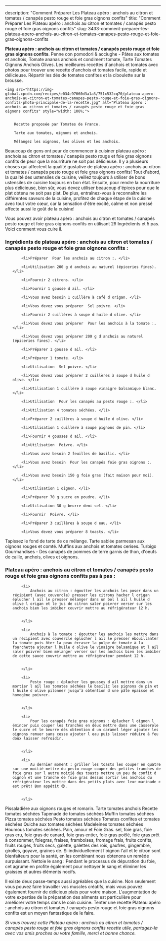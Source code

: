 ---
description: "Comment Préparer Les Plateau apéro : anchois au citron et tomates / canapés pesto rouge et foie gras oignons confits"
title: "Comment Préparer Les Plateau apéro : anchois au citron et tomates / canapés pesto rouge et foie gras oignons confits"
slug: 3433-comment-preparer-les-plateau-apero-anchois-au-citron-et-tomates-canapes-pesto-rouge-et-foie-gras-oignons-confits

<p>
	<strong>Plateau apéro : anchois au citron et tomates / canapés pesto rouge et foie gras oignons confits</strong>. 
	Penne con pomodori &amp; acciughe - Pâtes aux tomates et anchois, Tomate ananas anchois et condiment tomate, Tarte Tomates Oignons Anchois Olives. Les meilleures recettes d&#39;anchois et tomates avec photos pour trouver une recette d&#39;anchois et tomates facile, rapide et délicieuse. Répartir les dés de tomates confites et la ciboulette sur la brousse.
</p>
<p>
	
	<img src="https://img-global.cpcdn.com/recipes/e034c97060d3a1a3/751x532cq70/plateau-apero-anchois-au-citron-et-tomates-canapes-pesto-rouge-et-foie-gras-oignons-confits-photo-principale-de-la-recette.jpg" alt="Plateau apéro : anchois au citron et tomates / canapés pesto rouge et foie gras oignons confits" style="width: 100%;">
	
	
		Recette proposée par Tomates de France.
	
		Tarte aux tomates, oignons et anchois.
	
		Mélangez les oignons, les olives et les anchois.
	
</p>

Beaucoup de gens ont peur de commencer à cuisiner plateau apéro : anchois au citron et tomates / canapés pesto rouge et foie gras oignons confits de peur que la nourriture ne soit pas délicieuse. Il y a plusieurs choses qui affectent la qualité gustative de plateau apéro : anchois au citron et tomates / canapés pesto rouge et foie gras oignons confits! Tout d'abord, la qualité des ustensiles de cuisine, veillez toujours à utiliser de bons ustensiles de cuisine toujours en bon état. Ensuite, pour rendre la nourriture plus délicieuse, bien sûr, vous devez utiliser beaucoup d'épices pour que le plat obtenu ne soit pas plat. De plus, entraînez-vous à reconnaître les différentes saveurs de la cuisine, profitez de chaque étape de la cuisine avec tout votre cœur, car la sensation d'être excité, calme et non pressé affecte aussi le goût de la cuisine!

<!--inarticleads1-->

Vous pouvez avoir plateau apéro : anchois au citron et tomates / canapés pesto rouge et foie gras oignons confits en utilisant 29 Ingrédients et 5 pas. Voici comment vous cuire il.

<h3>Ingrédients de plateau apéro : anchois au citron et tomates / canapés pesto rouge et foie gras oignons confits :</h3>

<ol>
	
		<li>Préparer  Pour les anchois au citron :. </li>
	
		<li>Utilisation 200 g d anchois au naturel (épiceries fines). </li>
	
		<li>Fournir 2 citrons. </li>
	
		<li>Fournir 1 gousse d ail. </li>
	
		<li>Vous avez besoin 1 cuillère à café d origan. </li>
	
		<li>Vous devez vous préparer  Sel poivre. </li>
	
		<li>Fournir 2 cuillères à soupe d huile d olive. </li>
	
		<li>Vous devez vous préparer  Pour les anchois à la tomate :. </li>
	
		<li>Vous devez vous préparer 200 g d anchois au naturel (épiceries fines). </li>
	
		<li>Préparer 1 gousse d ail. </li>
	
		<li>Préparer 1 tomate. </li>
	
		<li>Utilisation  Sel poivre. </li>
	
		<li>Vous devez vous préparer 2 cuillères à soupe d huile d olive. </li>
	
		<li>Utilisation 1 cuillère à soupe vinaigre balsamique blanc. </li>
	
		<li>Utilisation  Pour les canapés au pesto rouge :. </li>
	
		<li>Utilisation 4 tomates séchées. </li>
	
		<li>Préparer 2 cuillères à soupe d huile d olive. </li>
	
		<li>Utilisation 1 cuillère à soupe pignons de pin. </li>
	
		<li>Fournir 4 gousses d ail. </li>
	
		<li>Utilisation  Poivre. </li>
	
		<li>Vous avez besoin 2 feuilles de basilic. </li>
	
		<li>Vous avez besoin  Pour les canapés foie gras oignons :. </li>
	
		<li>Vous avez besoin 150 g foie gras (fait maison pour moi). </li>
	
		<li>Utilisation 1 oignon. </li>
	
		<li>Préparer 70 g sucre en poudre. </li>
	
		<li>Utilisation 30 g beurre demi sel. </li>
	
		<li>Fournir  Poivre. </li>
	
		<li>Préparer 3 cuillères à soupe d eau. </li>
	
		<li>Vous devez vous préparer 8 toasts. </li>
	
</ol>

Tapissez le fond de tarte de ce mélange. Tarte sablée parmesan aux oignons rouges et comté. Muffins aux anchois et tomates cerises. Turbigo Gourmandises - Des canapés de pommes de terre garnis de thon, d&#39;oeufs de caille, anchois, olives et oignons. 

<!--inarticleads2-->

<h3>Plateau apéro : anchois au citron et tomates / canapés pesto rouge et foie gras oignons confits pas à pas :</h3>

<ol>
	
		<li>
			Anchois au citron : égoutter les anchois les poser dans un récipient (avec couvercle) presser les citrons hacher l origan éplucher l ail le presser mélanger dans un bol l ail l huile d olive l origan et le jus de citron saler poivrer verser sur les anchois bien les imbiber couvrir mettre au réfrigérateur 12 h.
			
			
		</li>
	
		<li>
			Anchois à la tomate : égoutter les anchois les mettre dans un récipient avec couvercle éplucher l ail le presser ébouillanter la tomate puis ôter la peau écraser la pulpe de tomate à la fourchette ajouter l huile d olive le vinaigre balsamique et l ail saler poivrer bien mélanger verser sur les anchois bien les imbiber de cette sauce couvrir mettre au réfrigérateur pendant 12 h.
			
			
		</li>
	
		<li>
			Pesto rouge : éplucher les gousses d ail mettre dans un mortier l ail les tomates séchées le basilic les pignons de pin et l huile d olive pilonner jusqu’à obtention d une pâte épaisse et homogène poivrer.
			
			
		</li>
	
		<li>
			Pour les canapés foie gras oignons : éplucher l oignon l émincer puis couper les tranches en deux mettre dans une casserole le sucre et le beurre dès obtention d un caramel léger ajouter les oignons remuer sans cesse ajouter l eau puis laisser réduire à feu doux laisser refroidir.
			
			
		</li>
	
		<li>
			Au dernier moment : griller les toasts les couper en quatre sur une moitié mettre du pesto rouge couper des petites tranches de foie gras sur l autre moitié des toasts mettre un peu de confit d oignon et une tranche de foie gras dessus sortir les anchois du réfrigérateur les mettre dans des petits plats avec leur marinade c est prêt! Bon appétit 😋.
			
			
		</li>
	
</ol>

Pissaladière aux oignons rouges et romarin. Tarte tomates anchois Recette tomates séchées Tapenade de tomates séchées Muffin tomates séchées Pizza tomates séchées Pesto tomates séchées Tomates confites et tomates séchées Quiche aux tomates séchées Madeleines tomates séchées Houmous tomates séchées. Pain, amour et Foie Gras. sel, foie gras, foie gras cru, foie gras de canard, foie gras entier, foie gras poêlé, foie gras prêt à consommer, foiegras, fraises, framboises, fromage frais, fruits confits, fruits rouges, fruits secs, galette, galettes des rois, gaufres, gingembre, girolles, goyave, graines de. Si individuellement l&#39;oignon l&#39;ail et le citron sont bienfaiteurs pour la santé, en les combinant nous obtenons un remède surpuissant. Nettoie le sang : Pendant le processus de dépuration du foie, cet agrume en profite également pour nettoyer le sang et éliminer les graisses et autres éléments nocifs. 

<!--inarticleads1-->

<p>
Il existe deux passe-temps aussi agréables que la cuisine. Non seulement vous pouvez faire travailler vos muscles créatifs, mais vous pouvez également fournir de délicieux plats pour votre maison. L'augmentation de votre expertise de la préparation des aliments est particulière pour améliorer votre temps dans le coin cuisine. Tenter une recette Plateau apéro : anchois au citron et tomates / canapés pesto rouge et foie gras oignons confits est un moyen fantastique de le faire.
</p>

<p>
<i>Si vous trouvez cette Plateau apéro : anchois au citron et tomates / canapés pesto rouge et foie gras oignons confits recette utile, partagez-la avec vos amis proches ou votre famille, merci et bonne chance.</i>
</p>
